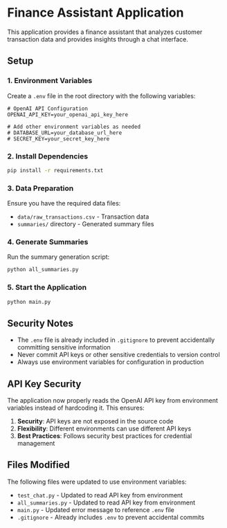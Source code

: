 # Finance Assistant Application

This application provides a finance assistant that analyzes customer transaction data and provides insights through a chat interface.

## Setup

### 1. Environment Variables

Create a `.env` file in the root directory with the following variables:

```env
# OpenAI API Configuration
OPENAI_API_KEY=your_openai_api_key_here

# Add other environment variables as needed
# DATABASE_URL=your_database_url_here
# SECRET_KEY=your_secret_key_here
```

### 2. Install Dependencies

```bash
pip install -r requirements.txt
```

### 3. Data Preparation

Ensure you have the required data files:
- `data/raw_transactions.csv` - Transaction data
- `summaries/` directory - Generated summary files

### 4. Generate Summaries

Run the summary generation script:

```bash
python all_summaries.py
```

### 5. Start the Application

```bash
python main.py
```

## Security Notes

- The `.env` file is already included in `.gitignore` to prevent accidentally committing sensitive information
- Never commit API keys or other sensitive credentials to version control
- Always use environment variables for configuration in production

## API Key Security

The application now properly reads the OpenAI API key from environment variables instead of hardcoding it. This ensures:

1. **Security**: API keys are not exposed in the source code
2. **Flexibility**: Different environments can use different API keys
3. **Best Practices**: Follows security best practices for credential management

## Files Modified

The following files were updated to use environment variables:

- `test_chat.py` - Updated to read API key from environment
- `all_summaries.py` - Updated to read API key from environment  
- `main.py` - Updated error message to reference `.env` file
- `.gitignore` - Already includes `.env` to prevent accidental commits 